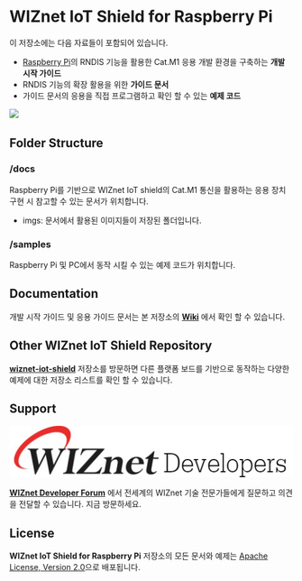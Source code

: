 # WIZnet IoT Shield for Raspberry Pi

이 저장소에는 다음 자료들이 포함되어 있습니다.
* [Raspberry Pi][link-raspberry-pi]의 RNDIS 기능을 활용한 Cat.M1 응용 개발 환경을 구축하는 **개발 시작 가이드**
* RNDIS 기능의 확장 활용을 위한 **가이드 문서**
* 가이드 문서의 응용을 직접 프로그램하고 확인 할 수 있는 **예제 코드**


![][hw-raspberrypi-connect-qc01]

## Folder Structure

### /docs
Raspberry Pi를 기반으로 WIZnet IoT shield의 Cat.M1 통신을 활용하는 응용 장치 구현 시 참고할 수 있는 문서가 위치합니다.
* imgs: 문서에서 활용된 이미지들이 저장된 폴더입니다.

### /samples
Raspberry Pi 및 PC에서 동작 시킬 수 있는 예제 코드가 위치합니다.

## Documentation
개발 시작 가이드 및 응용 가이드 문서는 본 저장소의 **[Wiki](https://github.com/Wiznet/wiznet-iot-shield-raspberrypi-kr/wiki/)** 에서 확인 할 수 있습니다.

## Other WIZnet IoT Shield Repository
**[wiznet-iot-shield](https://github.com/Wiznet/wiznet-iot-shield-kr/)** 저장소를 방문하면 다른 플랫폼 보드를 기반으로 동작하는 다양한 예제에 대한 저장소 리스트를 확인 할 수 있습니다.


## Support

[![WIZnet Developer Forum][forum]](https://forum.wiznet.io/)

**[WIZnet Developer Forum](https://forum.wiznet.io/)** 에서 전세계의 WIZnet 기술 전문가들에게 질문하고 의견을 전달할 수 있습니다.
지금 방문하세요.


## License
**WIZnet IoT Shield for Raspberry Pi** 저장소의 모든 문서와 예제는 [Apache License, Version 2.0](https://www.apache.org/licenses/LICENSE-2.0)으로 배포됩니다.


[link-raspberry-pi]: https://www.raspberrypi.org/

[forum]: ./docs/imgs/forum.jpg

[hw-raspberrypi-connect-qc01]: ./docs/imgs/hw/wiot-shield-qc01-raspberrypi.png
[hw-raspberrypi-connect-wm01]: ./docs/imgs/hw/wiot-shield-wm01-raspberrypi.png

[raspberrypi-get-started]: ./docs/Raspberrypi_get_started.md
[raspberrypi-guide-bg96-rndis]: ./docs/Raspberrypi_guide_all_rndis-datatransfer.md
